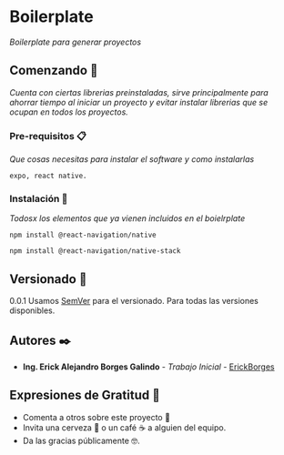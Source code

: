 # Boilerplate
_Boilerplate para generar proyectos_

## Comenzando 🚀

_Cuenta con ciertas librerias preinstaladas, sirve principalmente para ahorrar tiempo al iniciar un proyecto y evitar instalar librerias que se ocupan en todos los proyectos._


### Pre-requisitos 📋

_Que cosas necesitas para instalar el software y como instalarlas_

```
expo, react native.
```

### Instalación 🔧

_Todosx los elementos que ya vienen incluidos en el boielrplate_

```
npm install @react-navigation/native
```

```
npm install @react-navigation/native-stack
```

## Versionado 📌

0.0.1
Usamos [SemVer](http://semver.org/) para el versionado. Para todas las versiones disponibles.

## Autores ✒️

* **Ing. Erick Alejandro Borges Galindo** - *Trabajo Inicial* - [ErickBorges](https://github.com/ErickBorgesGalindo)

## Expresiones de Gratitud 🎁

* Comenta a otros sobre este proyecto 📢
* Invita una cerveza 🍺 o un café ☕ a alguien del equipo. 
* Da las gracias públicamente 🤓.
